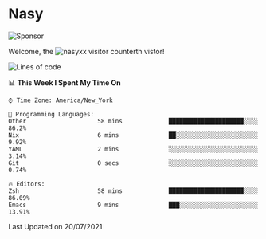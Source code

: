 # Nasy

<!--
<p align="center">
<img height="200" src="https://github-readme-stats.vercel.app/api?username=nasyxx&count_private=true&show_icons=true&theme=dracula&include_all_commits=true"/>
<img height="200" src="https://github-readme-stats.vercel.app/api/top-langs/?username=nasyxx&theme=dracula&hide=html,jupyter+notebook&count_private=true&show_icons=true"/>
</p>

  
----------------
-->

![Sponsor](https://img.shields.io/static/v1.svg?label=Sponsor&message=%E2%9D%A4&logo=GitHub&style=flat&color=pink)
 
Welcome, the ![nasyxx visitor counter](https://count.getloli.com/get/@nasyxx?theme=rule34)th vistor!
 
<!--START_SECTION:waka-->
![Lines of code](https://img.shields.io/badge/From%20Hello%20World%20I%27ve%20Written-5.4%20million%20lines%20of%20code-blue)

📊 **This Week I Spent My Time On** 

```text
⌚︎ Time Zone: America/New_York

💬 Programming Languages: 
Other                    58 mins             █████████████████████░░░░   86.2% 
Nix                      6 mins              ██░░░░░░░░░░░░░░░░░░░░░░░   9.92% 
YAML                     2 mins              ░░░░░░░░░░░░░░░░░░░░░░░░░   3.14% 
Git                      0 secs              ░░░░░░░░░░░░░░░░░░░░░░░░░   0.74%

🔥 Editors: 
Zsh                      58 mins             █████████████████████░░░░   86.09% 
Emacs                    9 mins              ███░░░░░░░░░░░░░░░░░░░░░░   13.91%

```


 Last Updated on 20/07/2021
<!--END_SECTION:waka-->

<!-- ![visitors](https://visitor-badge.laobi.icu/badge?page_id=nasyxx.nasyxx) -->
